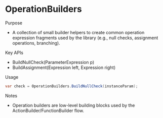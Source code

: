 # OperationBuilders

Purpose
- A collection of small builder helpers to create common operation expression fragments used by the library (e.g., null checks, assignment operations, branching).

Key APIs
- BuildNullCheck(ParameterExpression p)
- BuildAssignment(Expression left, Expression right)

Usage
```csharp
var check = OperationBuilders.BuildNullCheck(instanceParam);
```

Notes
- Operation builders are low-level building blocks used by the ActionBuilder/FunctionBuilder flow.

